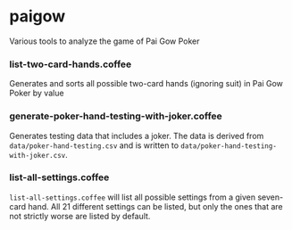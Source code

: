 # paigow
Various tools to analyze the game of Pai Gow Poker

### list-two-card-hands.coffee
Generates and sorts all possible two-card hands (ignoring suit) in Pai Gow Poker by value

### generate-poker-hand-testing-with-joker.coffee
Generates testing data that includes a joker. The data is derived from `data/poker-hand-testing.csv` and is written to `data/poker-hand-testing-with-joker.csv`.

### list-all-settings.coffee
`list-all-settings.coffee` will list all possible settings from a given seven-card hand. All 21 different settings can be listed, but only the ones that are not strictly worse are listed by default.
